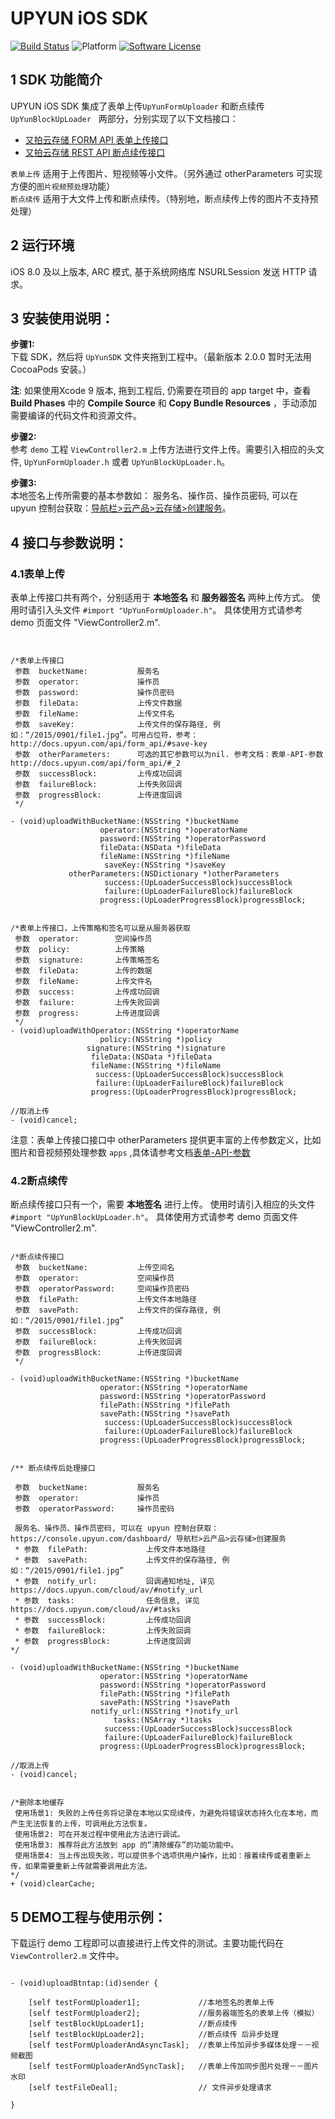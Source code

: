# UPYUN iOS SDK
[![Build Status](https://travis-ci.org/upyun/ios-sdk.svg?branch=master)](https://travis-ci.org/upyun/ios-sdk)
![Platform](http://img.shields.io/cocoapods/p/UPYUN.svg)
[![Software License](https://img.shields.io/badge/license-MIT-brightgreen.svg)](License.md)



## 1 SDK 功能简介

UPYUN iOS SDK 集成了表单上传``` UpYunFormUploader ```  和断点续传  ``` UpYunBlockUpLoader```   两部分，分别实现了以下文档接口：    
- [又拍云存储 FORM API 表单上传接口](http://docs.upyun.com/api/form_api/)        
- [又拍云存储 REST API 断点续传接口](http://docs.upyun.com/api/rest_api/#_3)



```表单上传```  适用于上传图片、短视频等小文件。（另外通过 otherParameters 可实现方便的```图片视频预处理```功能）			
```断点续传```  适用于大文件上传和断点续传。（特别地，断点续传上传的图片不支持预处理）


## 2 运行环境
iOS 8.0 及以上版本, ARC 模式, 基于系统网络库 NSURLSession 发送 HTTP 请求。
 
## 3 安装使用说明：
 **步骤1:**    
 下载 SDK，然后将 `UpYunSDK` 文件夹拖到工程中。（最新版本 2.0.0 暂时无法用 CocoaPods 安装。）
 
 __注__: 如果使用Xcode 9 版本, 拖到工程后, 仍需要在项目的 app target 中，查看 **Build Phases** 中的 **Compile Source** 和 **Copy Bundle Resources** ，手动添加需要编译的代码文件和资源文件。

 **步骤2:**     
 参考 ```demo``` 工程 ```ViewController2.m``` 上传方法进行文件上传。需要引入相应的头文件, ``` UpYunFormUploader.h ``` 或者 ``` UpYunBlockUpLoader.h ```。
 
	

**步骤3:**   
本地签名上传所需要的基本参数如： 
服务名、操作员、操作员密码, 可以在 upyun 控制台获取：[导航栏>云产品>云存储>创建服务](https://console.upyun.com/dashboard/)。		
 


## 4 接口与参数说明： 


### 4.1表单上传

表单上传接口共有两个，分别适用于 __本地签名__ 和 __服务器签名__ 两种上传方式。
使用时请引入头文件 ```#import "UpYunFormUploader.h"```。 具体使用方式请参考 demo 页面文件 "ViewController2.m".



```					


/*表单上传接口
 参数  bucketName:           服务名
 参数  operator:             操作员
 参数  password:             操作员密码
 参数  fileData:             上传文件数据
 参数  fileName:             上传文件名
 参数  saveKey:              上传文件的保存路径, 例如：“/2015/0901/file1.jpg”。可用占位符，参考：http://docs.upyun.com/api/form_api/#save-key
 参数  otherParameters:      可选的其它参数可以为nil. 参考文档：表单-API-参数http://docs.upyun.com/api/form_api/#_2
 参数  successBlock:         上传成功回调
 参数  failureBlock:         上传失败回调
 参数  progressBlock:        上传进度回调
 */

- (void)uploadWithBucketName:(NSString *)bucketName
                    operator:(NSString *)operatorName
                    password:(NSString *)operatorPassword
                    fileData:(NSData *)fileData
                    fileName:(NSString *)fileName
                     saveKey:(NSString *)saveKey
             otherParameters:(NSDictionary *)otherParameters
                     success:(UpLoaderSuccessBlock)successBlock
                     failure:(UpLoaderFailureBlock)failureBlock
                    progress:(UpLoaderProgressBlock)progressBlock;


/*表单上传接口，上传策略和签名可以是从服务器获取
 参数  operator:        空间操作员
 参数  policy:          上传策略
 参数  signature:       上传策略签名
 参数  fileData:        上传的数据
 参数  fileName:        上传文件名
 参数  success:         上传成功回调
 参数  failure:         上传失败回调
 参数  progress:        上传进度回调
 */
- (void)uploadWithOperator:(NSString *)operatorName
                    policy:(NSString *)policy
                 signature:(NSString *)signature
                  fileData:(NSData *)fileData
                  fileName:(NSString *)fileName
                   success:(UpLoaderSuccessBlock)successBlock
                   failure:(UpLoaderFailureBlock)failureBlock
                  progress:(UpLoaderProgressBlock)progressBlock;

//取消上传
- (void)cancel;

```					

注意：表单上传接口接口中 otherParameters 提供更丰富的上传参数定义，比如图片和音视频预处理参数 ```apps``` ,具体请参考文档[表单-API-参数](http://docs.upyun.com/api/form_api/#_2)


### 4.2断点续传

断点续传接口只有一个，需要 __本地签名__ 进行上传。
使用时请引入相应的头文件 ```#import "UpYunBlockUpLoader.h"```。 具体使用方式请参考 demo 页面文件 "ViewController2.m".


```  				

/*断点续传接口
 参数  bucketName:           上传空间名
 参数  operator:             空间操作员
 参数  operatorPassword:     空间操作员密码
 参数  filePath:             上传文件本地路径
 参数  savePath:             上传文件的保存路径, 例如：“/2015/0901/file1.jpg”
 参数  successBlock:         上传成功回调
 参数  failureBlock:         上传失败回调
 参数  progressBlock:        上传进度回调
 */

- (void)uploadWithBucketName:(NSString *)bucketName
                    operator:(NSString *)operatorName
                    password:(NSString *)operatorPassword
                    filePath:(NSString *)filePath
                    savePath:(NSString *)savePath
                     success:(UpLoaderSuccessBlock)successBlock
                     failure:(UpLoaderFailureBlock)failureBlock
                    progress:(UpLoaderProgressBlock)progressBlock;
                    
                   
/** 断点续传后处理接口
 
 参数  bucketName:           服务名
 参数  operator:             操作员
 参数  operatorPassword:     操作员密码
 
 服务名、操作员、操作员密码, 可以在 upyun 控制台获取：https://console.upyun.com/dashboard/ 导航栏>云产品>云存储>创建服务
 * 参数  filePath:             上传文件本地路径
 * 参数  savePath:             上传文件的保存路径, 例如：“/2015/0901/file1.jpg”
 * 参数  notify_url:           回调通知地址, 详见 https://docs.upyun.com/cloud/av/#notify_url
 * 参数  tasks:                任务信息, 详见 https://docs.upyun.com/cloud/av/#tasks
 * 参数  successBlock:         上传成功回调
 * 参数  failureBlock:         上传失败回调
 * 参数  progressBlock:        上传进度回调
*/

- (void)uploadWithBucketName:(NSString *)bucketName
                    operator:(NSString *)operatorName
                    password:(NSString *)operatorPassword
                    filePath:(NSString *)filePath
                    savePath:(NSString *)savePath
                  notify_url:(NSString *)notify_url
                       tasks:(NSArray *)tasks
                     success:(UpLoaderSuccessBlock)successBlock
                     failure:(UpLoaderFailureBlock)failureBlock
                    progress:(UpLoaderProgressBlock)progressBlock;
                    
//取消上传
- (void)cancel;


/*删除本地缓存
 使用场景1: 失败的上传任务将记录在本地以实现续传，为避免将错误状态持久化在本地，而产生无法恢复的上传，可调用此方法恢复。
 使用场景2: 可在开发过程中使用此方法进行调试。
 使用场景3: 推荐将此方法放到 app 的“清除缓存”的功能功能中。
 使用场景4: 当上传出现失败，可以提供多个选项供用户操作，比如：接着续传或者重新上传，如果需要重新上传就需要调用此方法。
*/
+ (void)clearCache;

``` 				

 
## 5 DEMO工程与使用示例： 

下载运行 demo 工程即可以直接进行上传文件的测试。主要功能代码在 ```ViewController2.m``` 文件中。

```  

- (void)uploadBtntap:(id)sender {
    
    [self testFormUploader1];             //本地签名的表单上传
    [self testFormUploader2];             //服务器端签名的表单上传（模拟）
    [self testBlockUpLoader1];            //断点续传
    [self testBlockUpLoader2];            //断点续传 后异步处理
    [self testFormUploaderAndAsyncTask];  //表单上传加异步多媒体处理－－视频截图
    [self testFormUploaderAndSyncTask];   //表单上传加同步图片处理－－图片水印
    [self testFileDeal];                  // 文件异步处理请求

}

```  





 
    
    
 
 
 



